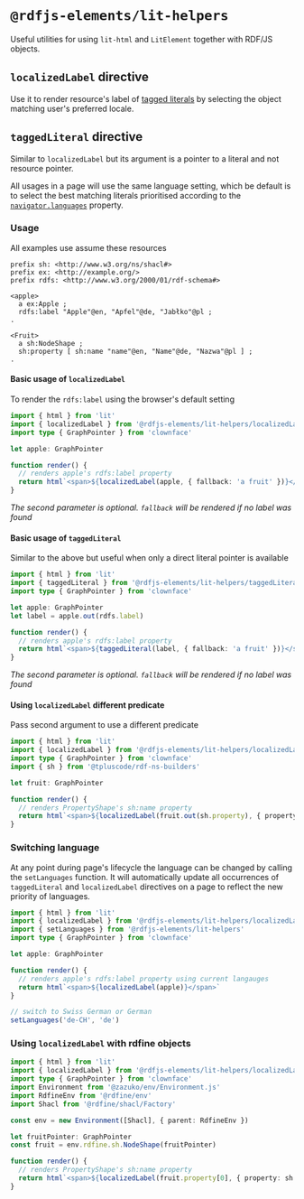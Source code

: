 # `@rdfjs-elements/lit-helpers`

Useful utilities for using `lit-html` and `LitElement` together with RDF/JS objects.

## `localizedLabel` directive

Use it to render resource's label of [tagged literals](https://www.w3.org/TR/rdf11-concepts/#section-Graph-Literal) by 
selecting the object matching user's preferred locale.

## `taggedLiteral` directive

Similar to `localizedLabel` but its argument is a pointer to a literal and not resource pointer.

All usages in a page will use the same language setting, which be default is to select the best matching literals 
prioritised according to the [`navigator.languages`](https://developer.mozilla.org/en-US/docs/Web/API/Navigator/languages) 
property.

### Usage

All examples use assume these resources

```turtle
prefix sh: <http://www.w3.org/ns/shacl#>
prefix ex: <http://example.org/>
prefix rdfs: <http://www.w3.org/2000/01/rdf-schema#>

<apple>
  a ex:Apple ;
  rdfs:label "Apple"@en, "Apfel"@de, "Jabłko"@pl ;
.

<Fruit>
  a sh:NodeShape ;
  sh:property [ sh:name "name"@en, "Name"@de, "Nazwa"@pl ] ;
.
```

#### Basic usage of `localizedLabel`

To render the `rdfs:label` using the browser's default setting

```ts
import { html } from 'lit'
import { localizedLabel } from '@rdfjs-elements/lit-helpers/localizedLabel.js'
import type { GraphPointer } from 'clownface'

let apple: GraphPointer

function render() {
  // renders apple's rdfs:label property
  return html`<span>${localizedLabel(apple, { fallback: 'a fruit' })}</span>`
}
```

_The second parameter is optional. `fallback` will be rendered if no label was found_

#### Basic usage of `taggedLiteral`

Similar to the above but useful when only a direct literal pointer is available

```ts
import { html } from 'lit'
import { taggedLiteral } from '@rdfjs-elements/lit-helpers/taggedLiteral.js'
import type { GraphPointer } from 'clownface'

let apple: GraphPointer
let label = apple.out(rdfs.label)

function render() {
  // renders apple's rdfs:label property
  return html`<span>${taggedLiteral(label, { fallback: 'a fruit' })}</span>`
}
```

_The second parameter is optional. `fallback` will be rendered if no label was found_

#### Using `localizedLabel` different predicate

Pass second argument to use a different predicate

```ts
import { html } from 'lit'
import { localizedLabel } from '@rdfjs-elements/lit-helpers/localizedLabel.js'
import type { GraphPointer } from 'clownface'
import { sh } from '@tpluscode/rdf-ns-builders'

let fruit: GraphPointer

function render() {
  // renders PropertyShape's sh:name property
  return html`<span>${localizedLabel(fruit.out(sh.property), { property: sh.name })}</span>`
}
```

### Switching language

At any point during page's lifecycle the language can be changed by calling the `setLanguages` function. It will 
automatically update all occurrences of `taggedLiteral` and `localizedLabel` directives on a page to reflect the new
priority of languages.

```ts
import { html } from 'lit'
import { localizedLabel } from '@rdfjs-elements/lit-helpers/localizedLabel.js'
import { setLanguages } from '@rdfjs-elements/lit-helpers'
import type { GraphPointer } from 'clownface'

let apple: GraphPointer

function render() {
  // renders apple's rdfs:label property using current langauges
  return html`<span>${localizedLabel(apple)}</span>`
}

// switch to Swiss German or German
setLanguages('de-CH', 'de')
```

### Using `localizedLabel` with rdfine objects

```ts
import { html } from 'lit'
import { localizedLabel } from '@rdfjs-elements/lit-helpers/localizedLabel.js'
import type { GraphPointer } from 'clownface'
import Environment from '@zazuko/env/Environment.js'
import RdfineEnv from '@rdfine/env'
import Shacl from '@rdfine/shacl/Factory'

const env = new Environment([Shacl], { parent: RdfineEnv })

let fruitPointer: GraphPointer
const fruit = env.rdfine.sh.NodeShape(fruitPointer)

function render() {
  // renders PropertyShape's sh:name property
  return html`<span>${localizedLabel(fruit.property[0], { property: sh.name })}</span>`
}
```
